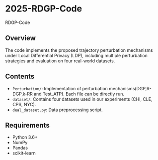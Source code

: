 # 2025-RDGP-Code
RDGP-Code
## Overview

The code implements the proposed trajectory perturbation mechanisms under Local Differential Privacy (LDP), including multiple perturbation strategies and evaluation on four real-world datasets.

## Contents

- `Perturbation/`: Implementation of perturbation mechanisms(DGP,R-DGP,k-RR and Test_ATP). Each file can be directly run.
- `dataset/`: Contains four datasets used in our experiments (CHI, CLE, CPS, NYC).
- `deal_dataset.py`: Data preprocessing script.

## Requirements

- Python 3.6+
- NumPy
- Pandas
- scikit-learn

